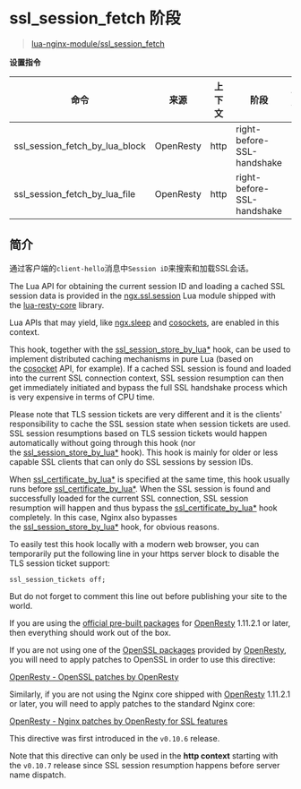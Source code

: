 # ssl_session_fetch 阶段

> [lua-nginx-module/ssl_session_fetch](https://github.com/openresty/lua-nginx-module#ssl_session_fetch_by_lua_block)

**设置指令**

| 命令                             | 来源        | 上下文  | 阶段                         | 备注  |
| ------------------------------ | --------- | ---- | -------------------------- | --- |
| ssl_session_fetch_by_lua_block | OpenResty | http | right-before-SSL-handshake |     |
| ssl_session_fetch_by_lua_file  | OpenResty | http | right-before-SSL-handshake |     |



## 简介

通过客户端的`client-hello`消息中`Session iD`来搜索和加载SSL会话。

The Lua API for obtaining the current session ID and loading a cached SSL session data is provided in the [ngx.ssl.session](https://github.com/openresty/lua-resty-core/blob/master/lib/ngx/ssl/session.md) Lua module shipped with the [lua-resty-core](https://github.com/openresty/lua-resty-core#readme) library.

Lua APIs that may yield, like [ngx.sleep](https://github.com/openresty/lua-nginx-module#ngxsleep) and [cosockets](https://github.com/openresty/lua-nginx-module#ngxsockettcp), are enabled in this context.

This hook, together with the [ssl_session_store_by_lua*](https://github.com/openresty/lua-nginx-module#ssl_session_store_by_lua_block) hook, can be used to implement distributed caching mechanisms in pure Lua (based on the [cosocket](https://github.com/openresty/lua-nginx-module#ngxsockettcp) API, for example). If a cached SSL session is found and loaded into the current SSL connection context, SSL session resumption can then get immediately initiated and bypass the full SSL handshake process which is very expensive in terms of CPU time.

Please note that TLS session tickets are very different and it is the clients' responsibility to cache the SSL session state when session tickets are used. SSL session resumptions based on TLS session tickets would happen automatically without going through this hook (nor the [ssl_session_store_by_lua*](https://github.com/openresty/lua-nginx-module#ssl_session_store_by_lua_block) hook). This hook is mainly for older or less capable SSL clients that can only do SSL sessions by session IDs.

When [ssl_certificate_by_lua*](https://github.com/openresty/lua-nginx-module#ssl_certificate_by_lua_block) is specified at the same time, this hook usually runs before [ssl_certificate_by_lua*](https://github.com/openresty/lua-nginx-module#ssl_certificate_by_lua_block). When the SSL session is found and successfully loaded for the current SSL connection, SSL session resumption will happen and thus bypass the [ssl_certificate_by_lua*](https://github.com/openresty/lua-nginx-module#ssl_certificate_by_lua_block) hook completely. In this case, Nginx also bypasses the [ssl_session_store_by_lua*](https://github.com/openresty/lua-nginx-module#ssl_session_store_by_lua_block) hook, for obvious reasons.

To easily test this hook locally with a modern web browser, you can temporarily put the following line in your https server block to disable the TLS session ticket support:

```
ssl_session_tickets off;
```

But do not forget to comment this line out before publishing your site to the world.

If you are using the [official pre-built packages](https://openresty.org/en/linux-packages.html) for [OpenResty](https://openresty.org/) 1.11.2.1 or later, then everything should work out of the box.

If you are not using one of the [OpenSSL packages](https://openresty.org/en/linux-packages.html) provided by [OpenResty](https://openresty.org/), you will need to apply patches to OpenSSL in order to use this directive:

[OpenResty - OpenSSL patches by OpenResty](https://openresty.org/en/openssl-patches.html)

Similarly, if you are not using the Nginx core shipped with [OpenResty](https://openresty.org/) 1.11.2.1 or later, you will need to apply patches to the standard Nginx core:

[OpenResty - Nginx patches by OpenResty for SSL features](https://openresty.org/en/nginx-ssl-patches.html)

This directive was first introduced in the `v0.10.6` release.

Note that this directive can only be used in the **http context** starting with the `v0.10.7` release since SSL session resumption happens before server name dispatch.
